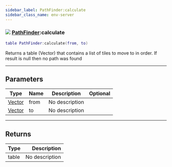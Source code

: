 ```yaml
---
sidebar_label: PathFinder:calculate
sidebar_class_name: env-server
---
```


### ![](/img/wiki/server.png) [PathFinder](../pathfinder/README.md):calculate

```lua
table PathFinder:calculate(from, to)
```

Returns a table (Vector) that contains a list of tiles to move to in order. If result is null then no path was found<br/>

-----------------
## Parameters

| Type   | Name | Description | Optional |
| ------ | ---- | ----------- | -------: |
| [Vector](../vector/README.md) | from | No description |   |
| [Vector](../vector/README.md) | to | No description |   |

-----------------
## Returns

| Type   | Description |
| ------ | ----------: |
| table | No description |
